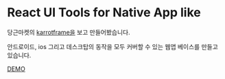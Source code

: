 # React UI Tools for Native App like

당근마켓의 [karrotframe을](https://github.com/daangn/karrotframe) 보고 만들어봤습니다.

안드로이드, ios 그리고 데스크탑의 동작을 모두 커버할 수 있는 웹앱 베이스를 만들고 있습니다.

[DEMO](https://t-frame.vercel.app/)
